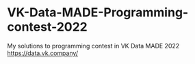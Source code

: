 # VK-Data-MADE-Programming-contest-2022

My solutions to programming contest in VK Data MADE 2022
https://data.vk.company/
